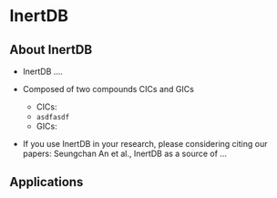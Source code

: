 # InertDB

## About InertDB
- InertDB ....
- Composed of two compounds CICs and GICs
    - CICs:
    - ``` asdfasdf ```
    - GICs:

- If you use InertDB in your research, please considering citing our papers:
Seungchan An et al., InertDB as a source of ...

## Applications

